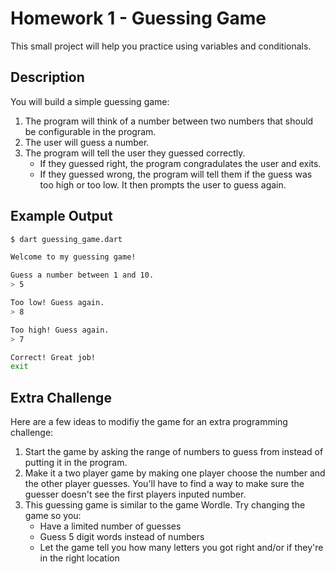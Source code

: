 # Homework 1 - Guessing Game

This small project will help you practice using variables and conditionals.

## Description
You will build a simple guessing game:
1. The program will think of a number between two numbers that should be configurable in the program. 
2. The user will guess a number.
3. The program will tell the user they guessed correctly.
    - If they guessed right, the program congradulates the user and exits.
    - If they guessed wrong, the program will tell them if the guess was too high or too low. It then prompts the user to guess again.

## Example Output

```bash
$ dart guessing_game.dart

Welcome to my guessing game!

Guess a number between 1 and 10.
> 5

Too low! Guess again.
> 8

Too high! Guess again.
> 7

Correct! Great job!
exit
```

## Extra Challenge
Here are a few ideas to modifiy the game for an extra programming challenge:
1. Start the game by asking the range of numbers to guess from instead of putting it in the program.
2. Make it a two player game by making one player choose the number and the other player guesses. You'll have to find a way to make sure the guesser doesn't see the first players inputed number.
3. This guessing game is similar to the game Wordle. Try changing the game so you:
    - Have a limited number of guesses
    - Guess 5 digit words instead of numbers
    - Let the game tell you how many letters you got right and/or if they're in the right location
